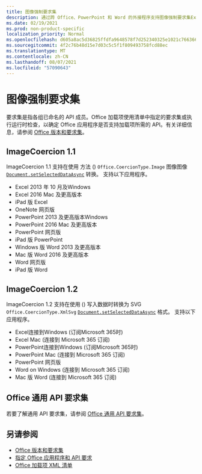 ```yaml
---
title: 图像强制要求集
description: 通过跨 Office、PowerPoint 和 Word 的外接程序支持图像强制要求集Excel外接程序。
ms.date: 02/19/2021
ms.prod: non-product-specific
localization_priority: Normal
ms.openlocfilehash: d605a8ac5d36825ffdfa9648578f7d252340325e1021c7663667778f4427ef6a
ms.sourcegitcommit: 4f2c76b48d15e7d03c5c5f1f809493758fcd88ec
ms.translationtype: MT
ms.contentlocale: zh-CN
ms.lasthandoff: 08/07/2021
ms.locfileid: "57090643"
---
```

# <a name="image-coercion-requirement-sets"></a>图像强制要求集

要求集是指各组已命名的 API 成员。Office 加载项使用清单中指定的要求集或执行运行时检查，以确定 Office 应用程序是否支持加载项所需的 API。有关详细信息，请参阅 [Office 版本和要求集](../../develop/office-versions-and-requirement-sets.md)。

## <a name="imagecoercion-11"></a>ImageCoercion 1.1

ImageCoercion 1.1 支持在使用 方法 () `Office.CoercionType.Image` 图像图像 [`Document.setSelectedDataAsync`](/javascript/api/office/office.document#getSelectedDataAsync_coercionType__options__callback_) 转换。 支持以下应用程序。

- Excel 2013 年 10 月及Windows
- Excel 2016 Mac 及更高版本
- iPad 版 Excel
- OneNote 网页版
- PowerPoint 2013 及更高版本Windows
- PowerPoint 2016 Mac 及更高版本
- PowerPoint 网页版
- iPad 版 PowerPoint
- Windows 版 Word 2013 及更高版本
- Mac 版 Word 2016 及更高版本
- Word 网页版
- iPad 版 Word

## <a name="imagecoercion-12"></a>ImageCoercion 1.2

ImageCoercion 1.2 支持在使用 () 写入数据时转换为 SVG `Office.CoercionType.XmlSvg` [`Document.setSelectedDataAsync`](/javascript/api/office/office.document#getSelectedDataAsync_coercionType__options__callback_) 格式。 支持以下应用程序。

- Excel连接到Windows (订阅Microsoft 365时) 
- Excel Mac (连接到 Microsoft 365 订阅) 
- PowerPoint连接到Windows (订阅Microsoft 365时) 
- PowerPoint Mac (连接到 Microsoft 365 订阅) 
- PowerPoint 网页版
- Word on Windows (连接到 Microsoft 365 订阅) 
- Mac 版 Word (连接到 Microsoft 365 订阅) 

## <a name="office-common-api-requirement-sets"></a>Office 通用 API 要求集

若要了解通用 API 要求集，请参阅 [Office 通用 API 要求集](office-add-in-requirement-sets.md)。

## <a name="see-also"></a>另请参阅

- [Office 版本和要求集](../../develop/office-versions-and-requirement-sets.md)
- [指定 Office 应用程序和 API 要求](../../develop/specify-office-hosts-and-api-requirements.md)
- [Office 加载项 XML 清单](../../develop/add-in-manifests.md)
